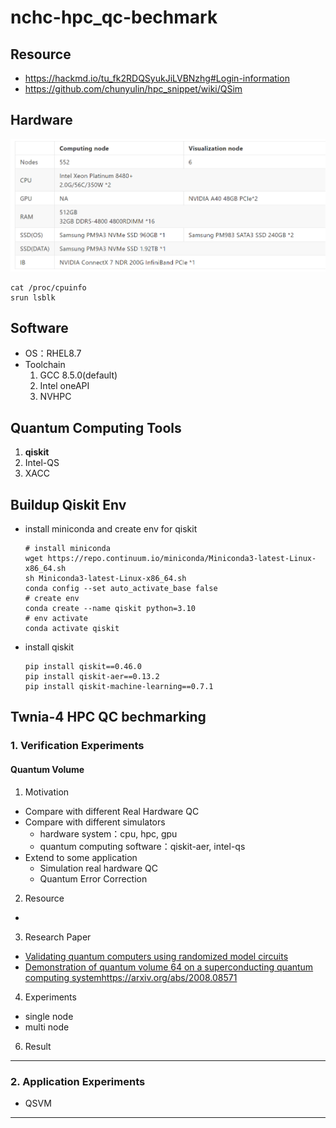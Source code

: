 # nchc-hpc_qc-bechmark
## Resource
- https://hackmd.io/tu_fk2RDQSyukJiLVBNzhg#Login-information
- https://github.com/chunyulin/hpc_snippet/wiki/QSim

## Hardware
![alt text](orm67ua2.png)
```
cat /proc/cpuinfo
srun lsblk
```

## Software
- OS：RHEL8.7
- Toolchain
  1. GCC 8.5.0(default)
  2. Intel oneAPI
  3. NVHPC

## Quantum Computing Tools
1. **qiskit**
2. Intel-QS
3. XACC

## Buildup Qiskit Env
- install miniconda and create env for qiskit
  ```
  # install miniconda
  wget https://repo.continuum.io/miniconda/Miniconda3-latest-Linux-x86_64.sh
  sh Miniconda3-latest-Linux-x86_64.sh
  conda config --set auto_activate_base false
  # create env
  conda create --name qiskit python=3.10
  # env activate
  conda activate qiskit
  ```
- install qiskit
  ```
  pip install qiskit==0.46.0
  pip install qiskit-aer==0.13.2
  pip install qiskit-machine-learning==0.7.1
  ```
## Twnia-4 HPC QC bechmarking
### 1. Verification Experiments
#### Quantum Volume
1. Motivation
- Compare with different Real Hardware QC
- Compare with different simulators 
  - hardware system：cpu, hpc, gpu
  - quantum computing software：qiskit-aer, intel-qs
- Extend to some application
  - Simulation real hardware QC
  - Quantum Error Correction
2. Resource 
- 

3. Research Paper
- [Validating quantum computers using randomized model circuits](https://arxiv.org/abs/1811.12926)
- [Demonstration of quantum volume 64 on a superconducting quantum computing system](https://arxiv.org/abs/2008.08571)https://arxiv.org/abs/2008.08571

4. Experiments
- single node
- multi node

6. Result


---
### 2. Application Experiments 
- QSVM


---